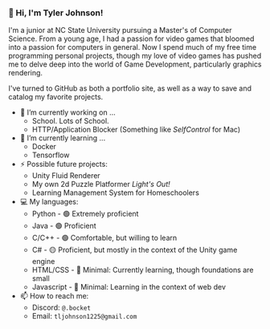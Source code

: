### 👋 Hi, I'm Tyler Johnson!

I'm a junior at NC State University pursuing a Master's of Computer Science.
From a young age, I had a passion for video games that bloomed into a passion for computers in general.
Now I spend much of my free time programming personal projects, though my love of video games has pushed me
to delve deep into the world of Game Development, particularly graphics rendering.

I've turned to GitHub as both a portfolio site, as well as a way to save and catalog my favorite projects.

- 🔭 I’m currently working on ...
  - School. Lots of School.
  - HTTP/Application Blocker (Something like _SelfControl_ for Mac)
- 🌱 I’m currently learning ...
  - Docker
  - Tensorflow
- ⚡ Possible future projects:
  - Unity Fluid Renderer
  - My own 2d Puzzle Platformer _Light's Out!_
  - Learning Management System for Homeschoolers
- 💻 My languages:
  - Python - 🟢 Extremely proficient
  - Java - 🟢 Proficient
  - C/C++ - 🟢 Comfortable, but willing to learn
  - C# - 🟡 Proficient, but mostly in the context of the Unity game engine
  - HTML/CSS - 🔴 Minimal: Currently learning, though foundations are small
  - Javascript - 🔴 Minimal: Learning in the context of web dev
- 📫 How to reach me:
  - Discord: `@.bocket`
  - Email: `tljohnson1225@gmail.com`
